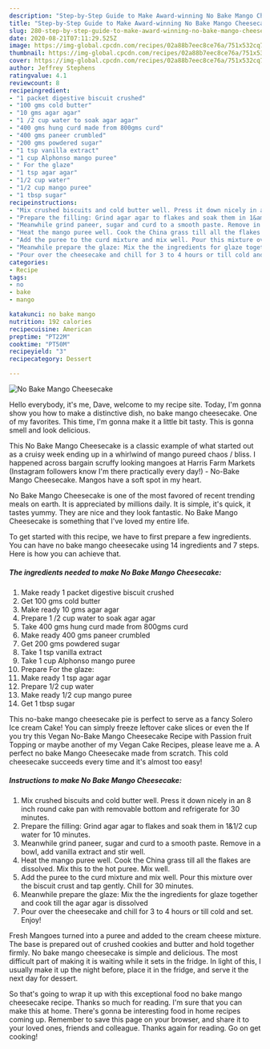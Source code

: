 ```yaml
---
description: "Step-by-Step Guide to Make Award-winning No Bake Mango Cheesecake"
title: "Step-by-Step Guide to Make Award-winning No Bake Mango Cheesecake"
slug: 280-step-by-step-guide-to-make-award-winning-no-bake-mango-cheesecake
date: 2020-08-21T07:11:29.525Z
image: https://img-global.cpcdn.com/recipes/02a88b7eec8ce76a/751x532cq70/no-bake-mango-cheesecake-recipe-main-photo.jpg
thumbnail: https://img-global.cpcdn.com/recipes/02a88b7eec8ce76a/751x532cq70/no-bake-mango-cheesecake-recipe-main-photo.jpg
cover: https://img-global.cpcdn.com/recipes/02a88b7eec8ce76a/751x532cq70/no-bake-mango-cheesecake-recipe-main-photo.jpg
author: Jeffrey Stephens
ratingvalue: 4.1
reviewcount: 8
recipeingredient:
- "1 packet digestive biscuit crushed"
- "100 gms cold butter"
- "10 gms agar agar"
- "1 /2 cup water to soak agar agar"
- "400 gms hung curd made from 800gms curd"
- "400 gms paneer crumbled"
- "200 gms powdered sugar"
- "1 tsp vanilla extract"
- "1 cup Alphonso mango puree"
- " For the glaze"
- "1 tsp agar agar"
- "1/2 cup water"
- "1/2 cup mango puree"
- "1 tbsp sugar"
recipeinstructions:
- "Mix crushed biscuits and cold butter well. Press it down nicely in an 8 inch round cake pan with removable bottom and refrigerate for 30 minutes."
- "Prepare the filling: Grind agar agar to flakes and soak them in 1&amp;1/2 cup water for 10 minutes."
- "Meanwhile grind paneer, sugar and curd to a smooth paste. Remove in a bowl, add vanilla extract and stir well."
- "Heat the mango puree well. Cook the China grass till all the flakes are dissolved. Mix this to the hot puree. Mix well."
- "Add the puree to the curd mixture and mix well. Pour this mixture over the biscuit crust and tap gently. Chill for 30 minutes."
- "Meanwhile prepare the glaze: Mix the the ingredients for glaze together and cook till the agar agar is dissolved"
- "Pour over the cheesecake and chill for 3 to 4 hours or till cold and set. Enjoy!"
categories:
- Recipe
tags:
- no
- bake
- mango

katakunci: no bake mango 
nutrition: 192 calories
recipecuisine: American
preptime: "PT22M"
cooktime: "PT50M"
recipeyield: "3"
recipecategory: Dessert

---
```



![No Bake Mango Cheesecake](https://img-global.cpcdn.com/recipes/02a88b7eec8ce76a/751x532cq70/no-bake-mango-cheesecake-recipe-main-photo.jpg)

Hello everybody, it's me, Dave, welcome to my recipe site. Today, I'm gonna show you how to make a distinctive dish, no bake mango cheesecake. One of my favorites. This time, I'm gonna make it a little bit tasty. This is gonna smell and look delicious.

This No Bake Mango Cheesecake is a classic example of what started out as a cruisy week ending up in a whirlwind of mango pureed chaos / bliss. I happened across bargain scruffy looking mangoes at Harris Farm Markets (Instagram followers know I&#39;m there practically every day!) - No-Bake Mango Cheesecake. Mangos have a soft spot in my heart.

No Bake Mango Cheesecake is one of the most favored of recent trending meals on earth. It is appreciated by millions daily. It is simple, it's quick, it tastes yummy. They are nice and they look fantastic. No Bake Mango Cheesecake is something that I've loved my entire life.


To get started with this recipe, we have to first prepare a few ingredients. You can have no bake mango cheesecake using 14 ingredients and 7 steps. Here is how you can achieve that.

<!--inarticleads1-->

##### The ingredients needed to make No Bake Mango Cheesecake:

1. Make ready 1 packet digestive biscuit crushed
1. Get 100 gms cold butter
1. Make ready 10 gms agar agar
1. Prepare 1 /2 cup water to soak agar agar
1. Take 400 gms hung curd made from 800gms curd
1. Make ready 400 gms paneer crumbled
1. Get 200 gms powdered sugar
1. Take 1 tsp vanilla extract
1. Take 1 cup Alphonso mango puree
1. Prepare  For the glaze:
1. Make ready 1 tsp agar agar
1. Prepare 1/2 cup water
1. Make ready 1/2 cup mango puree
1. Get 1 tbsp sugar


This no-bake mango cheesecake pie is perfect to serve as a fancy Solero Ice cream Cake! You can simply freeze leftover cake slices or even the If you try this Vegan No-Bake Mango Cheesecake Recipe with Passion fruit Topping or maybe another of my Vegan Cake Recipes, please leave me a. A perfect no bake Mango Cheesecake made from scratch. This cold cheesecake succeeds every time and it&#39;s almost too easy! 

<!--inarticleads2-->

##### Instructions to make No Bake Mango Cheesecake:

1. Mix crushed biscuits and cold butter well. Press it down nicely in an 8 inch round cake pan with removable bottom and refrigerate for 30 minutes.
1. Prepare the filling: Grind agar agar to flakes and soak them in 1&amp;1/2 cup water for 10 minutes.
1. Meanwhile grind paneer, sugar and curd to a smooth paste. Remove in a bowl, add vanilla extract and stir well.
1. Heat the mango puree well. Cook the China grass till all the flakes are dissolved. Mix this to the hot puree. Mix well.
1. Add the puree to the curd mixture and mix well. Pour this mixture over the biscuit crust and tap gently. Chill for 30 minutes.
1. Meanwhile prepare the glaze: Mix the the ingredients for glaze together and cook till the agar agar is dissolved
1. Pour over the cheesecake and chill for 3 to 4 hours or till cold and set. Enjoy!


Fresh Mangoes turned into a puree and added to the cream cheese mixture. The base is prepared out of crushed cookies and butter and hold together firmly. No bake mango cheesecake is simple and delicious. The most difficult part of making it is waiting while it sets in the fridge. In light of this, I usually make it up the night before, place it in the fridge, and serve it the next day for dessert. 

So that's going to wrap it up with this exceptional food no bake mango cheesecake recipe. Thanks so much for reading. I'm sure that you can make this at home. There's gonna be interesting food in home recipes coming up. Remember to save this page on your browser, and share it to your loved ones, friends and colleague. Thanks again for reading. Go on get cooking!
